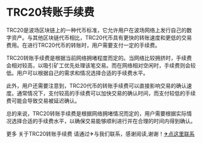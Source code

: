 # TRC20转账手续费

TRC20是波场区块链上的一种代币标准，它允许用户在波场网络上发行自己的数字资产。与其他区块链代币相比，TRC20代币具有更快的转账速度和更低的交易费用。在进行TRC20代币的转账时，用户需要支付一定的手续费。

TRC20转账手续费是根据当前网络拥堵程度而定的。当网络比较拥挤时，手续费会相对较高，以吸引矿工优先处理该笔交易。而在网络相对空闲时，手续费则会较低。用户可以根据自己的需求和情况选择合适的手续费水平。

此外，用户还需要注意到，TRC20代币的转账手续费可以直接影响交易的确认速度。通常情况下，支付较高的手续费可以加快交易的确认时间，而支付较低的手续费可能会导致交易被延迟确认。

总的来说，TRC20转账手续费是根据网络拥堵情况而定的，用户需要根据实际情况选择合适的手续费水平，以确保交易能够顺利进行并在合理的时间内得到确认。

更多 关于TRC20转账手续费 请通过✈与我们联系，感谢阅读,谢谢！[✈点这里联系](https://lm.k02.cc)